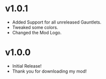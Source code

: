 # <cp>v1.0.1</c>
- Added Support for all unreleased Gauntlets.
- Tweaked some colors.
- Changed the Mod Logo.

# <cp>v1.0.0</c>
- <cj>Initial Release!</c>
- Thank you for downloading my <cg>mod</c>!